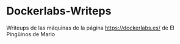 # Dockerlabs-Writeps
Writeups de las máquinas de la página https://dockerlabs.es/ de El Pingüinos de Mario 
